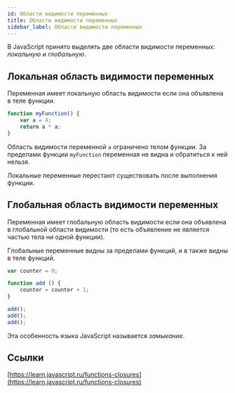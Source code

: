 ```yaml
---
id: Области видимости переменных
title: Области видимости переменных
sidebar_label: Области видимости переменных
---
```

В JavaScript принято выделять две области видимости переменных: *локальную* и *глобальную*.

## Локальная область видимости переменных

Переменная имеет локальную область видимости если она объявлена в теле функции.

```js
function myFunction() {
    var a = 4;
    return a * a;
}
```

Область видимости переменной ```a``` ограничено телом функции. За пределами функции ```myFunction``` переменная не видна и обратиться к ней нельзя.

Локальные переменные перестают существовать после выполнения функции.

## Глобальная область видимости переменных

Переменная имеет глобальную область видимости если она объявлена в глобальной области видимости (то есть объявление не является частью тела ни одной функции).

Глобальные переменные видны за пределами функций, и в также видны в теле функций.

```js
var counter = 0;

function add () {
    counter = counter + 1;
}

add();
add();
add();
```

Эта особенность языка JavaScript называется *замыкание*.

## Ссылки
[https://learn.javascript.ru/functions-closures](https://learn.javascript.ru/functions-closures)
